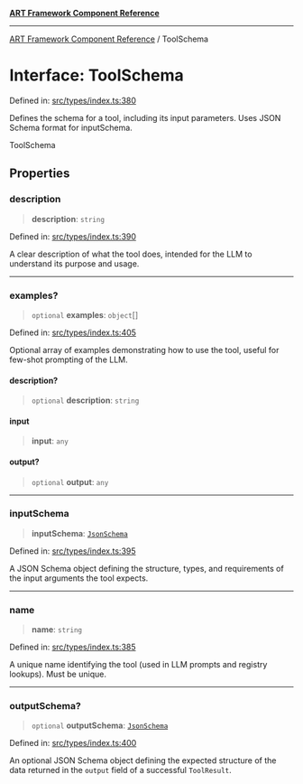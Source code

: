 [**ART Framework Component Reference**](../README.md)

***

[ART Framework Component Reference](../README.md) / ToolSchema

# Interface: ToolSchema

Defined in: [src/types/index.ts:380](https://github.com/hashangit/ART/blob/389c66e54bc50d9dde33052d28a5a19571a13dbf/src/types/index.ts#L380)

Defines the schema for a tool, including its input parameters.
Uses JSON Schema format for inputSchema.

 ToolSchema

## Properties

### description

> **description**: `string`

Defined in: [src/types/index.ts:390](https://github.com/hashangit/ART/blob/389c66e54bc50d9dde33052d28a5a19571a13dbf/src/types/index.ts#L390)

A clear description of what the tool does, intended for the LLM to understand its purpose and usage.

***

### examples?

> `optional` **examples**: `object`[]

Defined in: [src/types/index.ts:405](https://github.com/hashangit/ART/blob/389c66e54bc50d9dde33052d28a5a19571a13dbf/src/types/index.ts#L405)

Optional array of examples demonstrating how to use the tool, useful for few-shot prompting of the LLM.

#### description?

> `optional` **description**: `string`

#### input

> **input**: `any`

#### output?

> `optional` **output**: `any`

***

### inputSchema

> **inputSchema**: [`JsonSchema`](../type-aliases/JsonSchema.md)

Defined in: [src/types/index.ts:395](https://github.com/hashangit/ART/blob/389c66e54bc50d9dde33052d28a5a19571a13dbf/src/types/index.ts#L395)

A JSON Schema object defining the structure, types, and requirements of the input arguments the tool expects.

***

### name

> **name**: `string`

Defined in: [src/types/index.ts:385](https://github.com/hashangit/ART/blob/389c66e54bc50d9dde33052d28a5a19571a13dbf/src/types/index.ts#L385)

A unique name identifying the tool (used in LLM prompts and registry lookups). Must be unique.

***

### outputSchema?

> `optional` **outputSchema**: [`JsonSchema`](../type-aliases/JsonSchema.md)

Defined in: [src/types/index.ts:400](https://github.com/hashangit/ART/blob/389c66e54bc50d9dde33052d28a5a19571a13dbf/src/types/index.ts#L400)

An optional JSON Schema object defining the expected structure of the data returned in the `output` field of a successful `ToolResult`.
